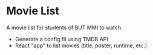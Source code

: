 # Movie List

A movie list for students of BUT MMI to watch.

- Generate a config fil using TMDB API
- React "app" to list movies (title, poster, runtime, etc.)
